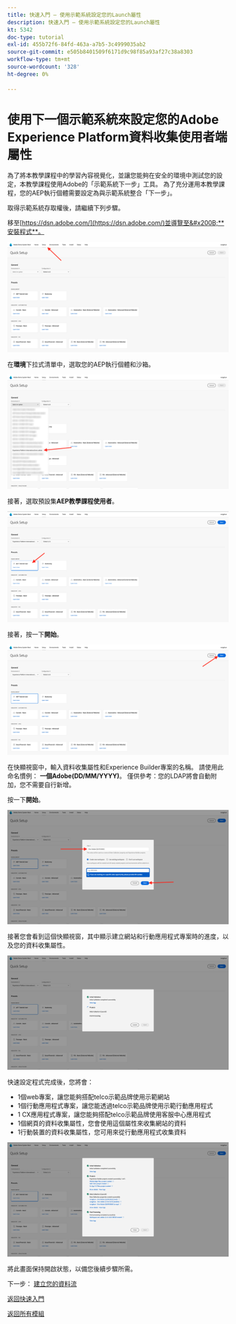 ```yaml
---
title: 快速入門 — 使用示範系統設定您的Launch屬性
description: 快速入門 — 使用示範系統設定您的Launch屬性
kt: 5342
doc-type: tutorial
exl-id: 455b72f6-84fd-463a-a7b5-3c4999035ab2
source-git-commit: e505b8401509f6171d9c98f85a93af27c38a8303
workflow-type: tm+mt
source-wordcount: '328'
ht-degree: 0%

---
```


# 使用下一個示範系統來設定您的Adobe Experience Platform資料收集使用者端屬性

為了將本教學課程中的學習內容視覺化，並讓您能夠在安全的環境中測試您的設定，本教學課程使用Adobe的「示範系統下一步」工具。 為了充分運用本教學課程，您的AEP執行個體需要設定為與示範系統整合「下一步」。

取得示範系統存取權後，請繼續下列步驟。

移至[https://dsn.adobe.com/](https://dsn.adobe.com/)並導覽至&#x200B;**安裝程式**。

![DSN](./images/dsnsetup.png)

在&#x200B;**環境**&#x200B;下拉式清單中，選取您的AEP執行個體和沙箱。

![DSN](./images/dsnh1.png)

接著，選取預設集&#x200B;**AEP教學課程使用者**。

![DSN](./images/dsnhome.png)

接著，按一下&#x200B;**開始**。

![DSN](./images/dsn2.png)

在快顯視窗中，輸入資料收集屬性和Experience Builder專案的名稱。 請使用此命名慣例： **一個Adobe(DD/MM/YYYY)**。 僅供參考：您的LDAP將會自動附加，您不需要自行新增。

按一下&#x200B;**開始**。

![DSN](./images/dsn3.png)

接著您會看到這個快顯視窗，其中顯示建立網站和行動應用程式專案時的進度，以及您的資料收集屬性。

![DSN](./images/dsn4.png)

快速設定程式完成後，您將會：

- 1個web專案，讓您能夠搭配telco示範品牌使用示範網站
- 1個行動應用程式專案，讓您能透過telco示範品牌使用示範行動應用程式
- 1 CX應用程式專案，讓您能夠搭配telco示範品牌使用客服中心應用程式
- 1個網頁的資料收集屬性，您會使用這個屬性來收集網站的資料
- 1行動裝置的資料收集屬性，您可用來從行動應用程式收集資料

![DSN](./images/dsn5.png)

將此畫面保持開啟狀態，以備您後續步驟所需。

下一步： [建立您的資料流](./ex3.md)

[返回快速入門](./getting-started.md)

[返回所有模組](./../../../overview.md)
